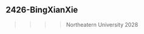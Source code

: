 ## 2426-BingXianXie
>>>>Northeatern University 2028

<!--


>>>>Work Experiences
City of Quincy， Inspectional Services — Summer Intern
Summer 2022 and Summer 2023
-Extracted raw data from OpenGov, organized, and analyzed 100,000+ records of Electricity, Plumbing, Gas, and Municipal Ordinance
-Processed 100+ permits applications (Reviewed blueprints and specifications; Monitored operations to ensure compliance to building codes; Recorded progress in OpenGov)
-Inspected 10+ building complaints with inspectors
-Served as a Mandarin/Cantonese interpreter for 30+ individual applying permits and addressing issues
Quincy Asian Resources, Inc， Quincy — Volunteer
September 2020-Present
-Quincy Moon Festival: Coordinator for 17 vendors
-Lunar New Year Festival: Event planner in charge of allocating resources and stalls
-Translation Team: Chinese interpreter for 10+ individual’s insurance and billing statement
Junior Achievement Company Program， Quincy — Member
September 2023-April 2024
-Learn and practice entrepreneurial thinking
-Real-life application on financial and business
>>>>Project Experiences
Computer Science Department， Carnegie Mellon University 
August 2023-Present
-Participating in the Music AI project
-working on data labeling and analysis(finding lyrics, segmenting songs, annotating the phoneme duration)
